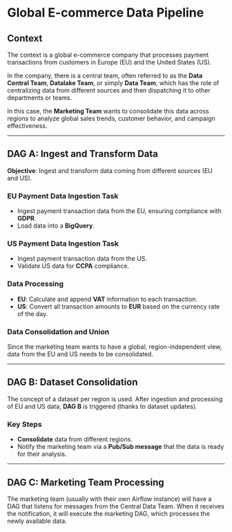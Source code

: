 # Global E-commerce Data Pipeline

## Context

The context is a global e-commerce company that processes payment transactions from customers in Europe (EU) and the United States (US). 

In the company, there is a central team, often referred to as the **Data Central Team**, **Datalake Team**, or simply **Data Team**, which has the role of centralizing data from different sources and then dispatching it to other departments or teams.

In this case, the **Marketing Team** wants to consolidate this data across regions to analyze global sales trends, customer behavior, and campaign effectiveness.

---

## DAG A: Ingest and Transform Data

**Objective**: Ingest and transform data coming from different sources (EU and US).

### EU Payment Data Ingestion Task
- Ingest payment transaction data from the EU, ensuring compliance with **GDPR**.
- Load data into a **BigQuery**.

### US Payment Data Ingestion Task
- Ingest payment transaction data from the US.
- Validate US data for **CCPA** compliance.

### Data Processing
- **EU**: Calculate and append **VAT** information to each transaction.
- **US**: Convert all transaction amounts to **EUR** based on the currency rate of the day.

### Data Consolidation and Union
Since the marketing team wants to have a global, region-independent view, data from the EU and US needs to be consolidated.

---

## DAG B: Dataset Consolidation

The concept of a dataset per region is used. After ingestion and processing of EU and US data, **DAG B** is triggered (thanks to dataset updates).

### Key Steps
- **Consolidate** data from different regions.
- Notify the marketing team via a **Pub/Sub message** that the data is ready for their analysis.

---

## DAG C: Marketing Team Processing

The marketing team (usually with their own Airflow instance) will have a DAG that listens for messages from the Central Data Team. When it receives the notification, it will execute the marketing DAG, which processes the newly available data.
